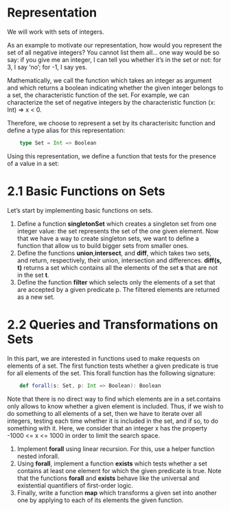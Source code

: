 # Representation

We will work with sets of integers.

As an example to motivate our representation, how would you represent the set of all negative integers? You cannot list them all… one way would be so say: if you give me an integer, I can tell you whether it’s in the set or not: for 3, I say ‘no’; for -1, I say yes.

Mathematically, we call the function which takes an integer as argument and which returns a boolean indicating whether the given integer belongs to a set, the characteristic function of the set. For example, we can characterize the set of negative integers by the characteristic function (x: Int) => x < 0.

Therefore, we choose to represent a set by its characterisitc function and define a type alias for this representation:

```scala
	type Set = Int => Boolean
```

Using this representation, we define a function that tests for the presence of a value in a set:

# 2.1 Basic Functions on Sets

Let’s start by implementing basic functions on sets.

1. Define a function **singletonSet** which creates a singleton set from one integer value: the set represents the set of the one given element. Now that we have a way to create singleton sets, we want to define a function that allow us to build bigger sets from smaller ones.
2. Define the functions **union**,**intersect**, and **diff**, which takes two sets, and return, respectively, their union, intersection and differences. **diff(s, t)** returns a set which contains all the elements of the set **s** that are not in the set **t**.
3. Define the function **filter** which selects only the elements of a set that are accepted by a given predicate p. The filtered elements are returned as a new set.

# 2.2 Queries and Transformations on Sets

In this part, we are interested in functions used to make requests on elements of a set. The first function tests whether a given predicate is true for all elements of the set. This forall function has the following signature:

```scala
	def forall(s: Set, p: Int => Boolean): Boolean
```

Note that there is no direct way to find which elements are in a set.contains only allows to know whether a given element is included. Thus, if we wish to do something to all elements of a set, then we have to iterate over all integers, testing each time whether it is included in the set, and if so, to do something with it. Here, we consider that an integer x has the property -1000 <= x <= 1000 in order to limit the search space.

1. Implement **forall** using linear recursion. For this, use a helper function nested inforall.
2. Using **forall**, implement a function **exists** which tests whether a set contains at least one element for which the given predicate is true. Note that the functions **forall** and **exists** behave like the universal and existential quantifiers of first-order logic.
3. Finally, write a function **map** which transforms a given set into another one by applying to each of its elements the given function.